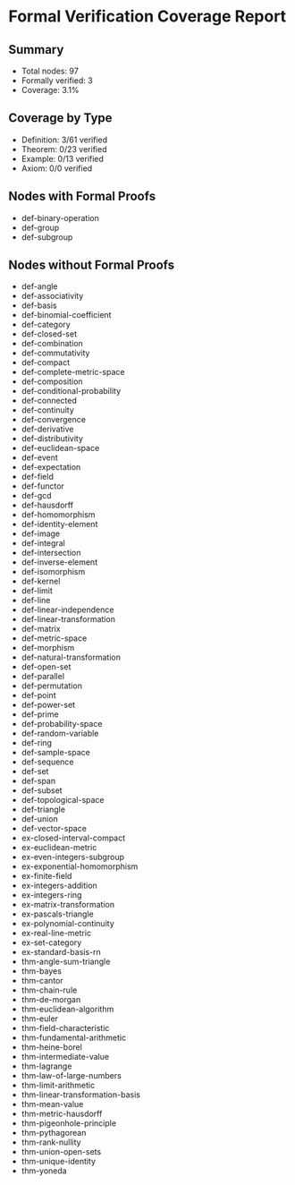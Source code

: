 # Formal Verification Coverage Report

## Summary

- Total nodes: 97
- Formally verified: 3
- Coverage: 3.1%

## Coverage by Type

- Definition: 3/61 verified
- Theorem: 0/23 verified
- Example: 0/13 verified
- Axiom: 0/0 verified

## Nodes with Formal Proofs

- def-binary-operation
- def-group
- def-subgroup

## Nodes without Formal Proofs

- def-angle
- def-associativity
- def-basis
- def-binomial-coefficient
- def-category
- def-closed-set
- def-combination
- def-commutativity
- def-compact
- def-complete-metric-space
- def-composition
- def-conditional-probability
- def-connected
- def-continuity
- def-convergence
- def-derivative
- def-distributivity
- def-euclidean-space
- def-event
- def-expectation
- def-field
- def-functor
- def-gcd
- def-hausdorff
- def-homomorphism
- def-identity-element
- def-image
- def-integral
- def-intersection
- def-inverse-element
- def-isomorphism
- def-kernel
- def-limit
- def-line
- def-linear-independence
- def-linear-transformation
- def-matrix
- def-metric-space
- def-morphism
- def-natural-transformation
- def-open-set
- def-parallel
- def-permutation
- def-point
- def-power-set
- def-prime
- def-probability-space
- def-random-variable
- def-ring
- def-sample-space
- def-sequence
- def-set
- def-span
- def-subset
- def-topological-space
- def-triangle
- def-union
- def-vector-space
- ex-closed-interval-compact
- ex-euclidean-metric
- ex-even-integers-subgroup
- ex-exponential-homomorphism
- ex-finite-field
- ex-integers-addition
- ex-integers-ring
- ex-matrix-transformation
- ex-pascals-triangle
- ex-polynomial-continuity
- ex-real-line-metric
- ex-set-category
- ex-standard-basis-rn
- thm-angle-sum-triangle
- thm-bayes
- thm-cantor
- thm-chain-rule
- thm-de-morgan
- thm-euclidean-algorithm
- thm-euler
- thm-field-characteristic
- thm-fundamental-arithmetic
- thm-heine-borel
- thm-intermediate-value
- thm-lagrange
- thm-law-of-large-numbers
- thm-limit-arithmetic
- thm-linear-transformation-basis
- thm-mean-value
- thm-metric-hausdorff
- thm-pigeonhole-principle
- thm-pythagorean
- thm-rank-nullity
- thm-union-open-sets
- thm-unique-identity
- thm-yoneda